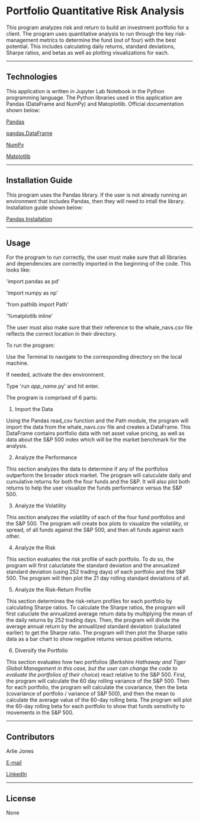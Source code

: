 # Portfolio Quantitative Risk Analysis

This program analyzes risk and return to build an investment portfolio for a client. The program uses quantitative analysis to run through the key risk-management metrics to determine the fund (out of four) with the best potential. This includes calculating daily returns, standard deviations, Sharpe ratios, and betas as well as plotting visualizations for each.

----

## Technologies
This application is written in Jupyter Lab Notebook in the Python programming language. The Python libraries used in this application are Pandas (DataFrame and NumPy) and Matoplotlib. Official documentation shown below:

[Pandas](https://pandas.pydata.org/docs/index.html)

[pandas.DataFrame](https://pandas.pydata.org/docs/reference/api/pandas.DataFrame.html)

[NumPy](https://numpy.org/doc/)

[Matplotlib](https://matplotlib.org/stable/index.html)

----

## Installation Guide
This program uses the Pandas library. If the user is not already running an environment that includes Pandas, then they will need to intall the library. Installation guide shown below:

[Pandas Installation](https://pandas.pydata.org/docs/getting_started/install.html)

----

## Usage
For the program to run correctly, the user must make sure that all libraries and dependencies are correctly imported in the beginning of the code. This looks like:

'import pandas as pd'

'import numpy as np'

'from pathlib import Path'

'%matplotlib inline'

The user must also make sure that their reference to the whale_navs.csv file reflects the correct location in their directory.

To run the program:

Use the Terminal to navigate to the corresponding directory on the local machine. 

If needed, activate the dev environment.

Type 'run *app_name*.py' and hit enter.

The program is comprised of 6 parts:

1. Import the Data

Using the Pandas read_csv function and the Path module, the program will import the data from the whale_navs.csv file and creates a DataFrame. This DataFrame contains portfolio data with net asset value pricing, as well as data about the S&P 500 index which will be the market benchmark for the analysis. 

2. Analyze the Performance

This section analyzes the data to determine if any of the portfolios outperform the broader stock market. The program will caluculate daily and cumulative returns for both the four funds and the S&P. It will also plot both returns to help the user visualize the funds performance versus the S&P 500.

3. Analyze the Volatility

This section analyzes the volatility of each of the four fund portfolios and the S&P 500. The program will create box plots to visualize the volatility, or spread, of all funds against the S&P 500, and then all funds against each other.

4. Analyze the Risk

This section evaluates the risk profile of each portfolio. To do so, the program will first caluclatate the standard deviation and the annualized standard deviation (using 252 trading days) of each portfolio and the S&P 500. The program will then plot the 21 day rolling standard deviations of all.

5. Analyze the Risk-Return Profile

This section determines the risk-return profiles for each portfolio by calculating Sharpe ratios. To calculate the Sharpe ratios, the program will first caluclate the annualized average return data by multiplying the mean of the daily returns by 252 trading days. Then, the program will divide the average annual return by the annualilzed standard deviation (caluclated earlier) to get the Sharpe ratio. The program will then plot the Sharpe ratio data as a bar chart to show negative returns versus positive returns.

6. Diversify the Portfolio

This section evaluates how two portfolios (*Berkshire Hathaway and Tiger Global Management in this case, but the user can change the code to evaluate the portfolios of their choice*) react relative to the S&P 500. First, the program will calculate the 60 day rolling variance of the S&P 500. Then for each portfolio, the program will calculate the covariance, then the beta (covariance of portfolio / variance of S&P 500), and then the mean to calculate the average value of the 60-day rolling beta. The program will plot the 60-day rolling beta for each portfolio to show that funds sensitivity to movements in the S&P 500.

----

## Contributors

Arlie Jones

[E-mail](arliejones98@gmail.com)

[LinkedIn](https://www.linkedin.com/in/arlie-jones-020092159/)

----

## License

None
